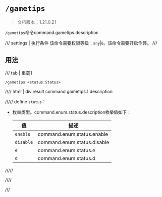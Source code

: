 # `/gametips`

> 文档版本：1.21.0.21

`/gametips`命令command.gametips.description

/// settings | 执行条件
该命令需要权限等级：`any`|`0`。该命令需要开启作弊。
///

## 用法

/// tab | 重载1
```mcfunction
/gametips <status:Status>
```

//// html | div.result
command.gametips.1.description

///// define
`status`：<!-- md:samp Status -->

- 枚举类型。command.enum.status.description枚举值如下：

  |值|描述|
  |---|---|
  |`enable`|command.enum.status.enable|
  |`disable`|command.enum.status.disable|
  |`e`|command.enum.status.e|
  |`d`|command.enum.status.d|



/////

////

///
